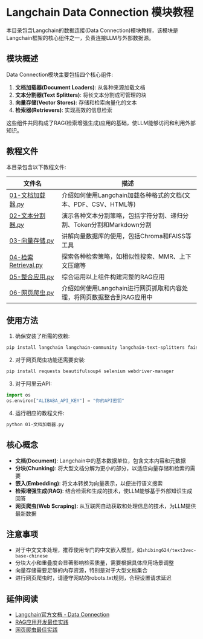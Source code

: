 # Langchain Data Connection 模块教程

本目录包含Langchain的数据连接(Data Connection)模块教程，该模块是Langchain框架的核心组件之一，负责连接LLM与外部数据源。

## 模块概述

Data Connection模块主要包括四个核心组件:

1. **文档加载器(Document Loaders)**: 从各种来源加载文档
2. **文本分割器(Text Splitters)**: 将长文本分割成可管理的块
3. **向量存储(Vector Stores)**: 存储和检索向量化的文本
4. **检索器(Retrievers)**: 实现高效的信息检索

这些组件共同构成了RAG(检索增强生成)应用的基础，使LLM能够访问和利用外部知识。

## 教程文件

本目录包含以下教程文件:

| 文件名 | 描述 |
|-------|------|
| [01-文档加载器.py](./01-文档加载器.py) | 介绍如何使用Langchain加载各种格式的文档(文本、PDF、CSV、HTML等) |
| [02-文本分割器.py](./02-文本分割器.py) | 演示各种文本分割策略，包括字符分割、递归分割、Token分割和Markdown分割 |
| [03-向量存储.py](./03-向量存储.py) | 讲解向量数据库的使用，包括Chroma和FAISS等工具 |
| [04-检索Retrieval.py](./04-检索Retrieval.py) | 探索各种检索策略，如相似性搜索、MMR、上下文压缩等 |
| [05-整合应用.py](./05-整合应用.py) | 综合运用以上组件构建完整的RAG应用 |
| [06-网页爬虫.py](./06-网页爬虫.py) | 介绍如何使用Langchain进行网页抓取和内容处理，将网页数据整合到RAG应用中 |

## 使用方法

1. 确保安装了所需的依赖:
```bash
pip install langchain langchain-community langchain-text-splitters faiss-cpu sentence-transformers
```

2. 对于网页爬虫功能还需要安装:
```bash
pip install requests beautifulsoup4 selenium webdriver-manager
```

3. 对于阿里云API:
```python
import os
os.environ["ALIBABA_API_KEY"] = "你的API密钥"
```

4. 运行相应的教程文件:
```bash
python 01-文档加载器.py
```

## 核心概念

- **文档(Document)**: Langchain中的基本数据单位，包含文本内容和元数据
- **分块(Chunking)**: 将大型文档分解为更小的部分，以适应向量存储和检索的需要
- **嵌入(Embedding)**: 将文本转换为向量表示，以便进行语义搜索
- **检索增强生成(RAG)**: 结合检索和生成的技术，使LLM能够基于外部知识生成回答
- **网页爬虫(Web Scraping)**: 从互联网自动获取和处理信息的技术，为LLM提供最新数据

## 注意事项

- 对于中文文本处理，推荐使用专门的中文嵌入模型，如`shibing624/text2vec-base-chinese`
- 分块大小和重叠度会显著影响检索质量，需要根据具体应用场景调整
- 向量存储需要足够的内存资源，特别是对于大型文档集合
- 进行网页爬虫时，请遵守网站的robots.txt规则，合理设置请求延迟

## 延伸阅读

- [Langchain官方文档 - Data Connection](https://python.langchain.com/docs/modules/data_connection/)
- [RAG应用开发最佳实践](https://www.pinecone.io/learn/retrieval-augmented-generation/)
- [网页爬虫最佳实践](https://python.langchain.com/docs/modules/data_connection/document_loaders/web_base/) 